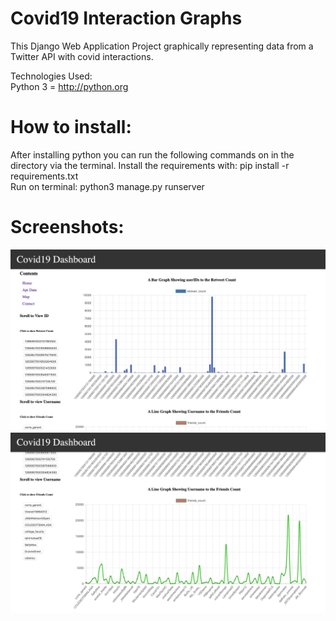 # Covid19 Interaction Graphs
This Django Web Application Project graphically representing data from a Twitter API with covid interactions.

Technologies Used:<br>
Python 3 = http://python.org </br>

# How to install:<br>

After installing python you can run the following commands on in the directory via the terminal.
Install the requirements with: pip install -r requirements.txt </br>
Run on terminal: python3 manage.py runserver

# Screenshots:<br>

![](templates/src/images/1.png)
![](templates/src/images/2.png)
